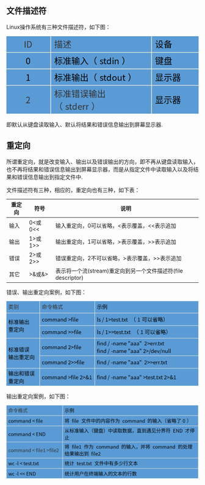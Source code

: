 ## 文件描述符

Linux操作系统有三种文件描述符，如下图：

![jietu](./images/37.png)

即默认从键盘读取输入、默认将结果和错误信息输出到屏幕显示器.



## 重定向

所谓重定向，就是改变输入、输出以及错误输出的方向，即不再从键盘读取输入，也不再将结果和错误信息输出到屏幕显示器，而是从指定文件中读取输入以及将结果和错误信息输出到指定文件中.

文件描述符有三种，相应的，重定向也有三种，如下表：

| 重定向 | 符号    | 说明                                                         |
| ------ | ------- | ------------------------------------------------------------ |
| 输入   | 0<或0<< | 输入重定向，0可以省略，<表示覆盖，<<表示追加                 |
| 输出   | 1>或1>> | 输出重定向，1可以省略，>表示覆盖，>>表示追加                 |
| 错误   | 2>或2>> | 错误重定向，2不可以省略，>表示覆盖，>>表示追加               |
| 其它   | >&或&>  | 表示将一个流(stream)重定向到另一个文件描述符(file descriptor) |

错误、输出重定向案例，如下图：

![jietu](./images/38.png)

输出重定向案例，如下图：

![jietu](./images/39.png)

